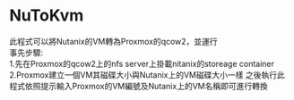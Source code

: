 # NuToKvm
此程式可以將Nutanix的VM轉為Proxmox的qcow2，並運行  
事先步驟:  
    1.先在Proxmox的qcow2上的nfs server上掛載nitanix的storeage container
    2.Proxmox建立一個VM其磁碟大小與Nutanix上的VM磁碟大小一樣
    之後執行此程式依照提示輸入Proxmox的VM編號及Nutanix上的VM名稱即可進行轉換
